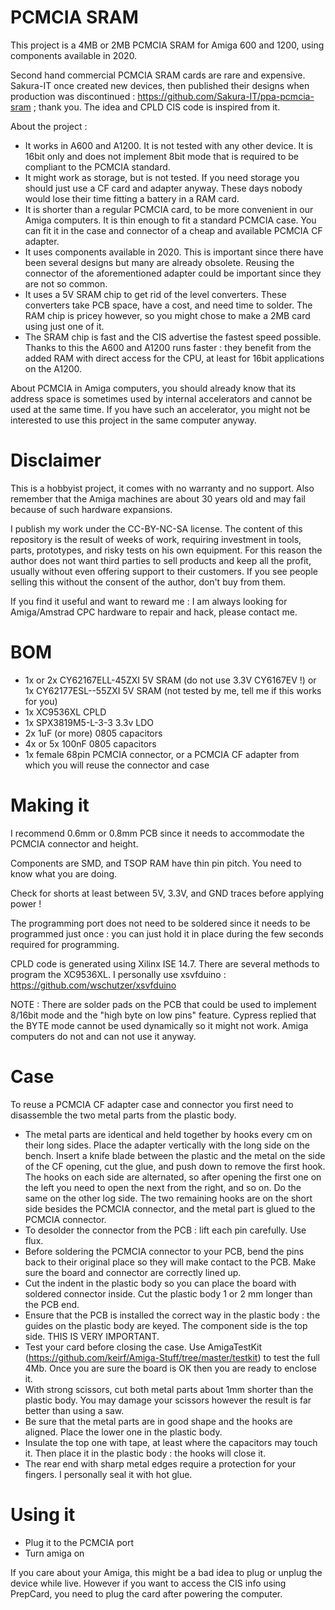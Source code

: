 # PCMCIA SRAM
This project is a 4MB or 2MB PCMCIA SRAM for Amiga 600 and 1200, using components available in 2020.

Second hand commercial PCMCIA SRAM cards are rare and expensive. Sakura-IT once created new devices, then published their designs when production was discontinued : https://github.com/Sakura-IT/ppa-pcmcia-sram ; thank you. The idea and CPLD CIS code is inspired from it.

About the project :
- It works in A600 and A1200. It is not tested with any other device. It is 16bit only and does not implement 8bit mode that is required to be compliant to the PCMCIA standard.
- It might work as storage, but is not tested. If you need storage you should just use a CF card and adapter anyway. These days nobody would lose their time fitting a battery in a RAM card.
- It is shorter than a regular PCMCIA card, to be more convenient in our Amiga computers. It is thin enough to fit a standard PCMCIA case. You can fit it in the case and connector of a cheap and available PCMCIA CF adapter. 
- It uses components available in 2020. This is important since there have been several designs but many are already obsolete. Reusing the connector of the aforementioned adapter could be important since they are not so common.
- It uses a 5V SRAM chip to get rid of the level converters. These converters take PCB space, have a cost, and need time to solder. The RAM chip is pricey however, so you might chose to make a 2MB card using just one of it.
- The SRAM chip is fast and the CIS advertise the fastest speed possible. Thanks to this the A600 and A1200 runs faster : they benefit from the added RAM with direct access for the CPU, at least for 16bit applications on the A1200. 

About PCMCIA in Amiga computers, you should already know that its address space is sometimes used by internal accelerators and cannot be used at the same time. If you have such an accelerator, you might not be interested to use this project in the same computer anyway. 

# Disclaimer
This is a hobbyist project, it comes with no warranty and no support. Also remember that the Amiga machines are about 30 years old and may fail because of such hardware expansions.

I publish my work under the CC-BY-NC-SA license. The content of this repository is the result of weeks of work, requiring investment in tools, parts, prototypes, and risky tests on his own equipment. For this reason the author does not want third parties to sell products and keep all the profit, usually without even offering support to their customers. If you see people selling this without the consent of the author, don't buy from them.

If you find it useful and want to reward me : I am always looking for Amiga/Amstrad CPC hardware to repair and hack, please contact me.

# BOM
- 1x or 2x CY62167ELL-45ZXI 5V SRAM (do not use 3.3V CY6167EV !) or 1x CY62177ESL--55ZXI 5V SRAM (not tested by me, tell me if this works for you)
- 1x XC9536XL CPLD
- 1x SPX3819M5-L-3-3 3.3v LDO
- 2x 1uF (or more) 0805 capacitors
- 4x or 5x 100nF 0805 capacitors
- 1x female 68pin PCMCIA connector, or a PCMCIA CF adapter from which you will reuse the connector and case

# Making it
I recommend 0.6mm or 0.8mm PCB since it needs to accommodate the PCMCIA connector and height.

Components are SMD, and TSOP RAM have thin pin pitch. You need to know what you are doing.

Check for shorts at least between 5V, 3.3V, and GND traces before applying power !

The programming port does not need to be soldered since it needs to be programmed just once : you can just hold it in place during the few seconds required for programming.

CPLD code is generated using Xilinx ISE 14.7. There are several methods to program the XC9536XL. I personally use xsvfduino : https://github.com/wschutzer/xsvfduino

NOTE : There are solder pads on the PCB that could be used to implement 8/16bit mode and the "high byte on low pins" feature. Cypress replied that the BYTE mode cannot be used dynamically so it might not work. Amiga computers do not and can not use it anyway.

# Case
To reuse a PCMCIA CF adapter case and connector you first need to disassemble the two metal parts from the plastic body.
- The metal parts are identical and held together by hooks every cm on their long sides. Place the adapter vertically with the long side on the bench. Insert a knife blade between the plastic and the metal on the side of the CF opening, cut the glue, and push down to remove the first hook. The hooks on each side are alternated, so after opening the first one on the left you need to open the next from the right, and so on. Do the same on the other log side. The two remaining hooks are on the short side besides the PCMCIA connector, and the metal part is glued to the PCMCIA connector.
- To desolder the connector from the PCB : lift each pin carefully. Use flux.
- Before soldering the PCMCIA connector to your PCB, bend the pins back to their original place so they will make contact to the PCB. Make sure the board and connector are correctly lined up.
- Cut the indent in the plastic body so you can place the board with soldered connector inside. Cut the plastic body 1 or 2 mm longer than the PCB end.
- Ensure that the PCB is installed the correct way in the plastic body : the guides on the plastic body are keyed. The component side is the top side. THIS IS VERY IMPORTANT.
- Test your card before closing the case. Use AmigaTestKit (https://github.com/keirf/Amiga-Stuff/tree/master/testkit) to test the full 4Mb. Once you are sure the board is OK then you are ready to enclose it.
- With strong scissors, cut both metal parts about 1mm shorter than the plastic body. You may damage your scissors however the result is far better than using a saw.
- Be sure that the metal parts are in good shape and the hooks are aligned. Place the lower one in the plastic body.
- Insulate the top one with tape, at least where the capacitors may touch it. Then place it in the plastic body : the hooks will close it.
- The rear end with sharp metal edges require a protection for your fingers. I personally seal it with hot glue.

# Using it
- Plug it to the PCMCIA port
- Turn amiga on

If you care about your Amiga, this might be a bad idea to plug or unplug the device while live. However if you want to access the CIS info using PrepCard, you need to plug the card after powering the computer.
